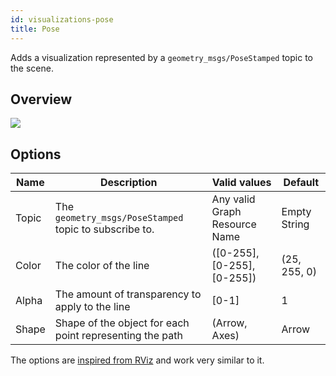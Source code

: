 ```yaml
---
id: visualizations-pose
title: Pose
---
```


Adds a visualization represented by a `geometry_msgs/PoseStamped` topic to the scene.

## Overview

![](/img/viz/viz-pose.png)

## Options

Name | Description | Valid values | Default  
--- | --- | --- | ---
Topic | The `geometry_msgs/PoseStamped` topic to subscribe to. | Any valid Graph Resource Name | Empty String  
Color | The color of the line | (\[0-255], \[0-255], \[0-255]) | (25, 255, 0)  
Alpha | The amount of transparency to apply to the line | \[0-1] | 1  
Shape | Shape of the object for each point representing the path | (Arrow, Axes) | Arrow  

The options are [inspired from RViz](http://wiki.ros.org/rviz/DisplayTypes/Pose) and work very similar to it.

